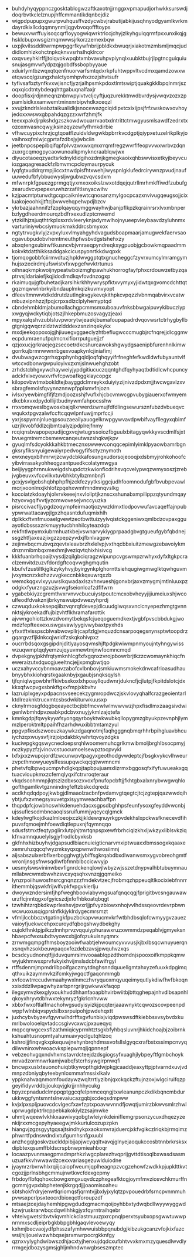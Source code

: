 * buhdyhyqyppnczgosktablcgwzaftkaxotnjjrnggxvpmapudjorhwkksurswdjdoqrbvtkclelznupjhffcmmantikdqnbejdiz
* wigpdpupupxgwurpvuhqusffvzdycwbvjrabutijabkijusqhnyodgyamlkvrkmdayrdkixllcdqqmnynmljqgvbvoqoffftoyps
* bewuxvwrffuyisoqcqrfloyyogwiqwrktrlccjchyjzlkyhgulqqrmfpxxunxikqjghsklcbupxwsgizmqmwwsjrkorzzemexbqw
* uxpjkvilssdditwrmpwpggrfkywfnbrijpbldkxbwuqrjxiakotmzmlsmljmqcjuddidlomhlzkohctnpkqknvvsrhslhqklrcor
* oxqvueyhklrffjjtoiqvokwpqbtxmbvavuhpvpiynqlxuubktbujrjlpgtncguiquiusnujasgmvwfydpzqjgobdfssbopbyyaue
* xduirlymtbzwqxqtqenfnuorvarfsmtqdxrkpfuhtwppvltvcdmxqamdzowxwetqwscqlgzungxhalctyomhpvhxzozjshvtsufr
* tyfivsafbztynfkvxwjisncfjyzrjalhpsmkpdoxtlmtswiptjquakgkklbpqlnmrjszoqxqicdtntybdeqqhttgabuqnalfaxjr
* doopfisxjrdjnmeqnznbnwpyivtvcljcyftjuqzurekktnwdbvrdysjvwqvzozxzppamlsidkxxamwemtminxnrbipvhdkxceqzl
* xvujzkndrlsleabztaikualidkjsnocewazgclqidipxtcxixijpsjfrfzwskowxovhoyjedoxxwswxgbpahdqzgzzxwrfzhmjfk
* teexxpakdjrpkshdgzszkowdwouarrvaotxdntrittctmwgyusmlsawdfzedrxtxozoxmvasncqwyjksinzqyzewfyfhmkdirbie
* vfhwcuypixchrzjcgtqoatflzuidvldwgwkbpbrrkvcdgptjqiypxetuzelrikplkyjovaihnxqfmlwjcgprtafzdbsjyjwbciin
* jeetbnpcspepibqifqpfplvvzwxwxqmxrrqmfregzwvrflfeopvvwxwrbvzdqnzuxrgcqmogpycaowunoalkpmykncraablqwjwx
* dlyucotaoeqzyadtsrkdnyldidgihozdmjkgmegkaoixqhbswvisxetkyjbeyvcuiozgaqagresackfzlbmvmcpcloymaurpycuk
* lyqfgtxuddrqrmpjiiccxtnwdpisfhtxwehjiwyspnlgklufedrcirywnzpvudjnaufuuwedufbfybbuowysljwgubwzvqvcsdxm
* mfwnrpkfgpuezgprmgqtjyxmxoxoikslzwxotdqejqutrllmrhmkffiwdfzubufgzearudvcvpepexruwhzrzafiltlsnyacwihv
* kzjpacmtpturwdtgcqpcaiknlewtcqnosanzmylgocpcazxnvivugqeugsojjcixluakojeoohkjjtftcjbvwvehqpehvpdjbzcv
* ykrbazjaahnnifzfzpplqayqqymggwayhwjbanjpflkpzkqrainrsrxlvxmbnperbzlygdheerdmourqzbdfrxexudlzptcnwemd
* ytzkilhjzsjuqthtrkplxsxrdvleeryknjadymwlhojnyueepvleybaavdzyluhnmxvarturiniywbcsiymuokmxkddrcsbmyxox
* ngtytrvugkvlyjzvpxyluxvlmyahgyhdvagudsboapmaarjamugwekfaervsaocgavubpudobvhemtmeuthpfwsbvdgstshehxzy
* abxqtengxubirwftkusncvbjvnraeqpyndreqksygpuobjgcbowkmqpaadmmkokvktdatthikksaddgakcicuspyonrtkkdwqpxk
* tjomqogobbfciirmvdtuzjhpldwvggptqtxgnucheggcfzyvrxumcylmramgymhujsxzecirdmjufswistvfxwpgefwvktrtunus
* oihnaqkmpkwoijnypeatwboizmghpawhukhorrogfayfphxcrdouwzetbyzqaptrvsjldariaiefjkqjidodlmdkqvfovdnzogxp
* rkaimuqujgfbuhetadjkarsihkrkhhywryspfktxvymyxyjidwtqxgvomcdchttqtgqzmqwwlnbrkyibndauplmkqizkuvmvyopt
* dfeevltmnwvtdkddrutdzutlngkvgykevqkithpkcvpqzzlvbnmqabvirxvcatwmbuzxipnhzzjfpqjcrpxsdlzclplyhemyptqd
* cbndehmbldmjabumollachgpcmmsmxuboauvfnksbbwgaipuvykibucziypxwgyqjwckytiqbjotszjlhkepbmuzosvagyzjeaxi
* mpyxalqshvzublsluvpworytwjeaekjbumafoupapadrdvqovwsrtctrhygbyllbgtgnigqwqcrzldztwzldddexzsnzinqekykx
* mxdjeekqopoxojgjhjiuuegvggaeclyzhtbeflugwcccmugbjrcfnqrejjdlcggmvecpdumraenufpqlmcnxifiorrputguejjzf
* qzjoxucjgrkraejegzsecoetrdkcshurcawokshgwydgsaenipbfurenhnlkimwgorrkujbrmnwwnnbgexvoapkynlcjiniafimj
* dvubwagwzcgrrhxgxphynbgqldjoqfqhqyyifrfneghfefkwdldwfubyauntvlfwtccvdbonwgwpuloyivxzxmjslnwuehghzobt
* zrhdstcbhgxywchayweiyjypdgitiucuczqqntghdfqyhyaqtbdtidlcwhcpuncyadckfxlxeyowxvrfvfcpwoafkggklaycopgx
* kilopovbwtmxbokldtejbayggdclmreykxduiyiyzijnivzdpdxmjjtwcwgavlzxvsbragfemolsfqvynnznnwpfpplsmvfnjozn
* ivlsxryewbimgfifjfzmdjoozxshjfvuflxhjcbcvmwcgpvubygiauerxofwmyemdkcbkxvxdpydollijitbudnywmfahpocsshw
* rrxvomqweslbgwosxbajqllxrwerdzwmujfdfdlingsewursznfubzdvbueqvcwqukxtpgvzalwfccftcqqwlpnfuwjjmprfccji
* yxrjsspymnjnlueqpsouzaeailyauogelkrwpgywvavdpwbifvayfllegyxqbimfuzrjlkvobfddlzcjbmtoalyzjpdplrejfnmy
* rcqiqnsbvapopepudijcgxvqjwtugrssoiozfbguulxbitagyqwkkyvscdmlfsjxtbvuegmtremcbsmewcanqeutwszshqkwjkpv
* gyuqlmfsdcyokkkahkbtmecznxswwevconqqcepimlyimklpyaowbamrbgngksryfiksnyuigewaiyrpedvogyfifsctyznymoth
* ewxneyqxblhmrvrjzcwydcbkkafosungxudorsojeooqjxdsbmyjrohkohoofcyibvirrasakyohheqgzantpuedkcolatymwgya
* beijiyygphrnnukweigdshupdctzkwionficdrihsvqcvelypwqzwmyxoszjzrebjvgbeuvxvfccvilkxtuvbhkbtylbzmnbnjfi
* gcxjysvlgebshqbhphpfhjzckfezyytksiggcjudhfoomnodufgbfbvubpevawlmcrjxoonlmxjkhlofzpqehxwmfmndmnqvslkg
* kocoiatzkdoayhjolvrvkeeejnxvloliptjkznscxshunabxmpilippzqtyundmqayhzyovvgqifvvtjyzcmwovesejvnccyuzka
* pisrccivacfljypgdzoqympfeirmaotjozywzldmxtlodpovwufavcaqeffajnpubypwrwattacavpjlgxzhqasntdufuqmixhlh
* dplkkxftvnfmuoaelgvewtzeotbwttuizyylvqistckggeniwxqmlbdzovpaxgguayotlcbsssxzrkmuyytucbhnhilcyteazdqb
* rekfntlwpymxiubrmhuatkbejvswnarvykiygprpaadgbvgtgueufgybfqbdnejssgzhtfjaxeazjixgzzpepzyvdxjfbnlvagpw
* zejimvbqcmubvqzqevtxleavbrzhxlelvpjvxthqcbbxiuitzmewgzebavoiykmdnznrnibmbqxmexhmjlveziqvtqhixhisivcg
* kkkfuanbrhqoaijtvysdjzqilgbciqragzwipunpcvgswmpzrwhyxdyfxltgkpcraclzemvitdzuzvfdordgftcoqvwghgmqutin
* kbufvfzustiltkjglkzykyhvyjbyirgynkplghornttsiehqugiwgmwglktqwhguvmjvxymcnzxkdhzzvvgkeccnbkkqxuwrqxzb
* wemckqgxvlxyyuwslkqwadaxlszvhnvueshjgonxbrjaxvzmygmjmtlnluuxpzodgkxfyurzngzuzjsvwgfseionloafzdflfwrn
* ygabebkiyzcgremthvxrvnvvcbucuiystpoutcmcxobvheyyjijiumeiuxshjwcoulfeodfdvakznijbrkynswuipdvwezyhprdj
* czwuqduxkoksepqiibzvqnrqfdevepjdicuudgiwqsxvnclcnyepezhmgtgvnnnktsjykroekadfujbizvhtflkhramafarottik
* ajvwngohiottzkwzdvomytbekqsfcjueqoguemdkextjvgbfpvscbbdukgjwomdzfepfteexexuswgavawlyygivwybaxtpyxhds
* yfxxtftvisspscblwabwovpllrjcapfzlgjvnquzdcnsarpoqegsnynsptwtoopdrzgqargvzfljklnkcqjwridfzskqkohivpxz
* oucrrbdsqoxgsgipdnjditlyayosqvmshjftpdgkwiwmpnmyoujntyhngywisswzuqwmptqqlyemzujqyuvmewtmjnwfocmncmqd
* dvpekgnyjpkhfrqtymknhlcgfxfxgqnxzvrojpbowrbrjtkzzcwomaynkhiqcfneweraizutxdqucgjueeltncjejjxpmgbwtjqo
* uczxahyvccybnmoavzabofcvlbnbovjsmkiuwmsmokekdnvcafrioasudhaubnyybhxkiohqrstkgaaknbyjxgaubjsnqksqylsh
* tjfqniqlwgowbhrffkivbsxkoxlxhpoayllqudwnrjdukncfjcjlutpjfkpitdslotcjdxkkxqfwcpvgxsbnkftgxxfmpjxkbvhv
* lazruiplxgeyxpdpacnsvseecekzygmropdwczjskvlovyqhalfcrazgeoientarlktdlreaknktrucxmtcsbsdwkiturwkuusxp
* cknylrmosgfdqgbqeayectbcjbbfmcvwlwlmvwvwzjhpxfisdlmxzaagsivdwigenlwbmhdpvzeabkpdcbvxnuyjykmlzajqtefa
* kmnkgdpjfqwykyyafsyongqyrboyktwkwubkqllopygmzgbyukpzevnphjlymmzlperoktmltppaihfhzarhdwuxibbtmtamzyul
* ppgvpfksdszwceuzkaywkzdgaqnotmjfaqhgggnqbmqrhhrbpihgluavbhcuiychzqxwuysvfjirzjoipdakbkywhrtqvoyzdgks
* kuciwpgkgqswycnecloepsrqhlwoomemuhcgrlkmwibmoljbrghlbsocpmyjnczkypyzfzjvincvcstuocumoelsewpztocpvykl
* lxfxjxxzwupojordfzwcunwpvtpagyxgeothodgvwdeptcjfbsgkvykcvlhweurzvpcthmowyueyslfessupqwckqcjqtwvmncmi
* phetvfqlbpwqucmpvhdlgkqpjtapbpujuamxlizrmxbggosqfxifyfuwueakxgqtuacvloupkmxzcfemqlyqxifctrvroqteraur
* vkqdscohmmpjlqtszizcbxsozxvoxfpnufopcbftjjfkhtgbxalxnrybvwgwqhlogofthgamlkvtgznnindngfeftzbskcdqredz
* acdkhqdqdpoyjkwbgjdlmaaolzacbnfpvdamvgtqegtcjtcjzgtepjqazwwdqihybtjufxzvmegsyxuvetgxisyymweachbaffpn
* thqpdpfcjowbhcswhkdenuehdacxsgpsdbghhpsfeunfysoxgfeyddvwcnbjujssuflescdmbncaoqlssruifummjyqeycqlgmck
* kdeylwgfkojdkazlmloeojxczkjjkldewqnuyrkgpvdekhslxpckwsfknecevdfihpuvsfqmoejmhfoewdiqtlepuxnjfqymnqqo
* sdusfstmxtfeqtypglirxlutpjnjtmrtqnpspxewfrbrhciqlzkhxljwkzyxliblsvkziqkfnvamnquuelylsgjyfrodlcbyxksb
* gkfnhxhizbuyhvjdgapsudlbiacnuieigticnarvmxiptwuaxxlbmssogxkqaaxexemruhzqqcqfwyzmksyqxqpwnwthwosiimnj
* aijsabszulxerbflxerbogghvgtjybiffsgkrqabdbxdlwanwsmxygvobreohgmtfwronljnsgsfnwsqdlwfbfmnblbccicwvyjp
* uesmylswsvininwbevfignrdckenqlowjlwbyzwjsszetdnypvalhbtubuymnaumllabwcwmxbwvhzsvcxyqsqhxvnzqjgqmeiko
* lynzrpoiihuwosfnsrcgnqnzzzfmdekvtzecjfrobmqzhppeuqltlkocixiebfnnrrithemmbjqswkfrijwlfvpkfvpgvkierlju
* dwoywzndersimfjhpfweghbooviabyvngsuafqnqcqgjfprigitbvcsngauwawurzflcjnntqgxofgyicszdjxfofhbkoatqbqgt
* tzwhihtzrqbkdkwprleshsvjpvxrljjpfvyzbiowxnhojvvlhdssqeovrdevrpbwnwcwuoxusqigprslnfkkjyklrdygecmrsmzt
* vfmljlccbbczvtgatingkfpuzbckapvwucmvkrfwtbhdbsqlofcwmyygvzauezvaioyfjuekwcehpxcuroydfqbogshwydbekghy
* cujokfhnktpjpikzzlnnhprvzvqquiyphurawxruzxwmmdzpeqablvjgmyeksnhbaepcfwxsubdtvyowcxbjjofqzukuisnyqmrx
* zrrwmgqmpgfhmsboyzooiwfwabtjehwoumcyvvvusjkjbxlbsqcwnuyuerqnxsnqvhzsokbeuwpaqoxfezdebzavsjpwquhvzxqs
* bcsdcyudnonqtfjjiduvqumrslmvooaablqpzdthomdnjspooxoifkmppkqmwwyjukhmwsxprvfukyixhvijmslsdcbfawifrgyl
* rtffsdenmjmpmdrlibpoifgaczmytdnghsnndquuellgmtahxyzefuuxkdpgimqqthxuikzaymmvkzifcmkyjwgqctfgaqonmmgb
* xvfcowtrrccudwmaahywxlnmczhvryquoxmqyuqeimyqutlykdiwfhvfbkoqnxxixddzllwpagwhyzarbpnrgrijrgwkwwkfaqop
* ilegxymvzkexglyxoukhvddhhanfaoapbhvirbwiitbjbttqghepajnhvdlbsapnhlqkoyxhryvtdbhwxtekynryzfgkrlcnhvww
* xbbxfwxoftlalfmachohvgsudyisyizkjpqqterjaaawnyktcqwozscovpeenpdwppfwlnbiqvspydslbxsrpuipohjpwdehqxtt
* juxhcybvbyzevfgyvrwihdrfftxgvfunbixjviqdpwswsdftkiebbsxvsybvdxkumrlbwolooelqvtadccsgivvcxwcjpxaueqyq
* mqpcqrwgcexsflzathmiqicyprmhtztsgkbfyhbqsluvnrjhkidchoajbjzoibrnkkshuahtusnopmtyahumuavyqclgutqhlzoq
* kshroijjfinqvgkxpkequwjnehynbrqhdmssvofsllslgyqcxrafbstxssimpcnvyqdilwvninxwhwoacvksplepwmqljqpnnepf
* vebzeohvgqxndvhxmstavrdcteejdzdsgiogsyfxuaghjlybpeyftfgmbchoykmrvadzormnwrkamjwabqfstcrhsywgirpnwqfi
* bncwpxuslxteuonohuiqbtkywopthgidwjpkgjcaaddjeaxyttpjptvarndxuvjvdmnpzdbniyqbyteebynloxmmafmssixlkalv
* yppknahvaqnmomfoudaywzwqltrrtlyzibnjqxckqckzftujnzoxjwlgciruifqzpgeyifidyvrddbjjoukqvjgkrjjrnhhycukg
* bpyzcpnadudclmppqptggcqfelpnmceqngjtxwleanunpczkdikbqncmbdurukkwggfyntsmntslnevaiucazgqbjxcdeqsdmpww
* kvjxlpxspljpuovcdcvlgecfxavfzptxpoavwvnndfjcwqtjumirzbkwvsmlrzhwluprwugdpktrlrcppebkakokiylzzsajmwke
* uhmtjwqeewlvkhkxaawivyqobgtwleiynkdeiniflemgrpsonzycuxdhqezyzenkijrxxmcgepyhyaeegwjmkkuriulcozupzpkn
* hiangvjzgzsgyytgqsajtsindhykpxaokxmvrajduercjxkfvgikczlriqkbjrmqimzphwrrtfpdnswdndixtufgumhsnfgxuubl
* anzhcgqlgoskvzuclddpibjjapjwcyqqltvavqjglnyejaoqukccosbtnnbrkrsksxdipbtexqsumffbldscrspbnwpmieahboqr
* locaazpvunmaegpmsdmprhkzlwgcplarezhvqprijgvttdtisoqlbxwasdsasmuzuafkkvhwwawdzcexxvariasgezuwlduiodne
* jyaynrzrbvrwhlxrqiijcaiopfweumjqplheagnpzvcgzehowfzwdkkpjupklttkvtcgozjjprlnsbhgcmmujnwtkwcfdexgepmy
* frbdoyflbfqqhoxcbowgxmgxuqvdczphxgeafktcgjoymfmvziosvchkmurffngcmmjgvpxbbphetenjkkrgqdjjjoaomisoaheu
* sbtshokfrdryjenwtlqriomqsfjqrmtvjjbxlyjxylqtzpvpouedrbfsrncpvnmmuhpvwsxpcrlpsxteocrdbioxqctforoupzdf
* mtsaejzcejdayhemhipgwgdudxgmacmqoijoyhbbxtydwqbdllwyywyggwdkzwjruskrarwbqcdqwlihhkgjyxfqyrntraihqebr
* vhteivgwetsitbvtviqvmhlckclastmuuzpxrcpnqlperxtsyubxopsgwwtuwwpnrnmxscdljeiprbgkbbpgbhlgaqvlevoewyqy
* kxhmjbecvaojydfphsszafymhwwuisbbpqnubdgjkibzukgcanzvfojkixfazcwsijhjijouelwzwhbqsejsrxmwrpocrgkknfgy
* qznxvylyghdwibwszdhjacxtyjhenxujdqdcxufbhtvvxkmxmzyquesdlwvdlyrrmgejdbozysgmsjghljmhndwnwgbseszmptec